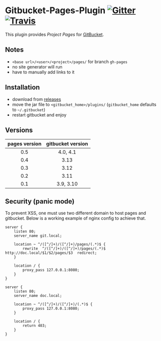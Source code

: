 
# Gitbucket-Pages-Plugin [![Gitter](https://img.shields.io/gitter/room/gitbucket/gitbucket.js.svg?style=flat-square)](https://gitter.im/gitbucket/gitbucket) [![Travis](https://img.shields.io/travis/yaroot/gitbucket-pages-plugin.svg?style=flat-square)](https://travis-ci.org/yaroot/gitbucket-pages-plugin)

This plugin provides *Project Pages* for
[GitBucket](https://github.com/gitbucket/gitbucket).

## Notes

- `<base url>/<user>/<project>/pages/` for branch `gh-pages`
- no site generator will run
- have to manually add links to it

## Installation

- download from [releases](https://github.com/yaroot/gitbucket-pages-plugin/releases)
- move the jar file to `<gitbucket_home>/plugins/` (`gitbucket_home` defaults to `~/.gitbucket`)
- restart gitbucket and enjoy

## Versions

| pages version | gitbucket version |
|     :---:     |       :---:       |
| 0.5           | 4.0, 4.1          |
| 0.4           | 3.13              |
| 0.3           | 3.12              |
| 0.2           | 3.11              |
| 0.1           | 3.9, 3.10         |


## Security (panic mode)

To prevent XSS, one must use two different domain to host pages and
gitbucket. Below is a working example of nginx config to achieve that.

```
server {
    listen 80;
    server_name git.local;

    location ~ ^/([^/]+)/([^/]+)/pages/(.*)$ {
        rewrite  ^/([^/]+)/([^/]+)/pages/(.*)$  http://doc.local/$1/$2/pages/$3  redirect;
    }

    location / {
        proxy_pass 127.0.0.1:8080;
    }
}

server {
    listen 80;
    server_name doc.local;

    location ~ ^/([^/]+)/([^/]+)/(.*)$ {
        proxy_pass 127.0.0.1:8080;
    }

    location / {
        return 403;
    }
}
```

